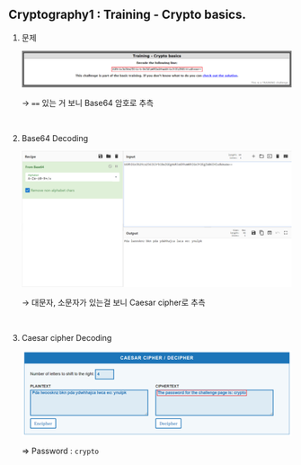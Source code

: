 ## Cryptography1 : Training - Crypto basics.



1. 문제

   ![1588246709242](.././images/1588246709242.png)

   → `==` 있는 거 보니 Base64 암호로 추측

<br>

2. Base64 Decoding

   ![1588247979550](.././images/1588247979550.png)

   → 대문자, 소문자가 있는걸 보니 Caesar cipher로 추측

<br>

3. Caesar cipher Decoding

   ![1588248237289](.././images/1588248237289.png)

   ⇒ Password : `crypto`
